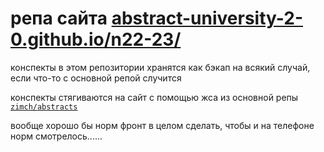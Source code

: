 # репа сайта [abstract-university-2-0.github.io/n22-23/](https://abstract-university-2-0.github.io/n22-23/)

конспекты в этом репозитории хранятся как бэкап на всякий случай, если что-то с основной репой случится

конспекты стягиваются на сайт с помощью жса из основной репы [`zimch/abstracts`](https://github.com/zimch/abstracts)

вообще хорошо бы норм фронт в целом сделать, чтобы и на телефоне норм смотрелось......
